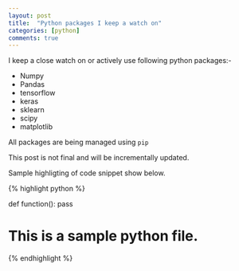 ```yaml
---
layout: post
title:  "Python packages I keep a watch on"
categories: [python]
comments: true
---
```


I keep a close watch on or actively use following python packages:- 

 
* Numpy
* Pandas
* tensorflow
* keras
* sklearn
* scipy
* matplotlib

All packages are being managed using `pip`

This post is not final and will be incrementally updated.

Sample highligting of code snippet show below.

{% highlight python %}

def function():
    pass

# This is a sample python file.
{% endhighlight %}
